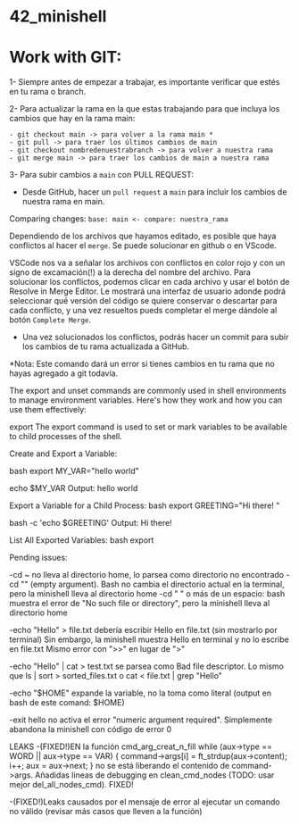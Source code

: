 # 42_minishell

# Work with GIT:
1- Siempre antes de empezar a trabajar, es importante verificar que estés en tu rama o branch.

2- Para actualizar la rama en la que estas trabajando para que incluya los cambios que hay en la rama main:

```
- git checkout main -> para volver a la rama main *
- git pull -> para traer los últimos cambios de main
- git checkout nombredenuestrabranch -> para volver a nuestra rama
- git merge main -> para traer los cambios de main a nuestra rama
```

3- Para subir cambios a `main` con PULL REQUEST:

- Desde GitHub, hacer un `pull request` a `main` para incluir los cambios de nuestra rama en main.

Comparing changes: `base: main <- compare: nuestra_rama`

Dependiendo de los archivos que hayamos editado, es posible que haya conflictos al hacer el `merge`. Se puede solucionar en github o en VScode.

VSCode nos va a señalar los archivos con conflictos en color rojo y con un signo de excamación(!) a la derecha del nombre del archivo. Para solucionar los conflictos, podemos clicar en cada archivo y usar el botón de Resolve in Merge Editor. Le mostrará una interfaz de usuario adonde podrá seleccionar qué versión del código se quiere conservar o descartar para cada conflicto, y una vez resueltos pueds completar el merge dándole al botón `Complete Merge`.

- Una vez solucionados los conflictos, podrás hacer un commit para subir los cambios de tu rama actualizada a GitHub.

*Nota: Este comando dará un error si tienes cambios en tu rama que no hayas agregado a git todavía.





The export and unset commands are commonly used in shell environments to manage environment variables. Here's how they work and how you can use them effectively:

export
The export command is used to set or mark variables to be available to child processes of the shell.

Create and Export a Variable:

bash
export MY_VAR="hello world"

echo $MY_VAR
Output:
hello world

Export a Variable for a Child Process:
bash
export GREETING="Hi there! "

bash -c 'echo $GREETING'
Output:
Hi there!

List All Exported Variables:
bash
export

Pending issues:



-cd ~ no lleva al directorio home, lo parsea como directorio no encontrado
-cd "" (empty argument). Bash no cambia el directorio actual en la terminal, pero la minishell lleva al directorio home
-cd " " o más de un espacio: bash muestra el error de "No such file or directory", pero la minishell lleva al directorio home


-echo "Hello" > file.txt  debería escribir Hello en file.txt (sin mostrarlo por terminal)
Sin embargo, la minishell muestra Hello en terminal y no lo escribe en file.txt
Mismo error con ">>" en lugar de ">"

-echo "Hello" | cat > test.txt se parsea como Bad file descriptor. Lo mismo que ls | sort > sorted_files.txt o cat < file.txt | grep "Hello" 

-echo "\$HOME" expande la variable, no la toma como literal (output en bash de este comand: $HOME)

-exit hello no activa el error "numeric argument required". Simplemente abandona la minishell con código de error 0


LEAKS
-(FIXED!)EN la función cmd_arg_creat_n_fill
	while (aux->type == WORD || aux->type == VAR)
	{
		command->args[i] = ft_strdup(aux->content);
		i++;
		aux = aux->next;
	}
no se está liberando el contenido de command->args. Añadidas lineas de debugging en clean_cmd_nodes (TODO: usar mejor del_all_nodes_cmd). FIXED!

-(FIXED!)Leaks causados por el mensaje de error al ejecutar un comando no válido (revisar más casos que lleven a la función)
